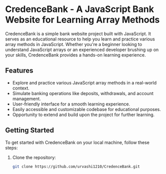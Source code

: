 # CredenceBank - A JavaScript Bank Website for Learning Array Methods

CredenceBank is a simple bank website project built with JavaScript. It serves as an educational resource to help you learn and practice various array methods in JavaScript. Whether you're a beginner looking to understand JavaScript arrays or an experienced developer brushing up on your skills, CredenceBank provides a hands-on learning experience.

## Features

- Explore and practice various JavaScript array methods in a real-world context.
- Simulate banking operations like deposits, withdrawals, and account management.
- User-friendly interface for a smooth learning experience.
- Easily accessible and customizable codebase for educational purposes.
- Opportunity to extend and build upon the project for further learning.

## Getting Started

To get started with CredenceBank on your local machine, follow these steps:

1. Clone the repository:

   ```bash
   git clone https://github.com/urvashi1210/CredenceBank.git
